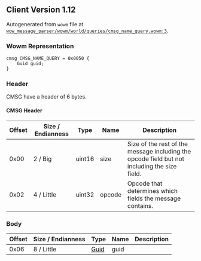 ## Client Version 1.12

Autogenerated from `wowm` file at [`wow_message_parser/wowm/world/queries/cmsg_name_query.wowm:3`](https://github.com/gtker/wow_messages/tree/main/wow_message_parser/wowm/world/queries/cmsg_name_query.wowm#L3).

### Wowm Representation
```rust,ignore
cmsg CMSG_NAME_QUERY = 0x0050 {
    Guid guid;
}
```
### Header
CMSG have a header of 6 bytes.

#### CMSG Header
| Offset | Size / Endianness | Type   | Name   | Description |
| ------ | ----------------- | ------ | ------ | ----------- |
| 0x00   | 2 / Big           | uint16 | size   | Size of the rest of the message including the opcode field but not including the size field.|
| 0x02   | 4 / Little        | uint32 | opcode | Opcode that determines which fields the message contains.|
### Body
| Offset | Size / Endianness | Type | Name | Description |
| ------ | ----------------- | ---- | ---- | ----------- |
| 0x06 | 8 / Little | [Guid](../spec/packed-guid.md) | guid |  |
